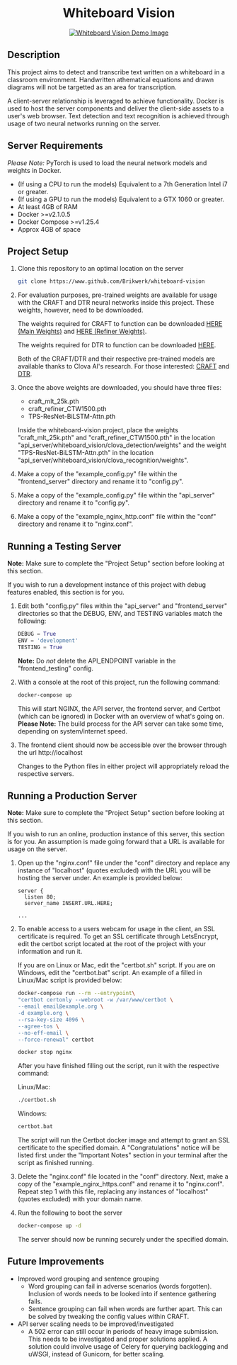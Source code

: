 <h1 align="center">Whiteboard Vision</h1>

<p align="center">
  <a href="" rel="noopener">
 <img src="https://user-images.githubusercontent.com/13802164/77241008-11795c80-6baa-11ea-8afb-e221fa61a498.jpg" alt="Whiteboard Vision Demo Image"></a>
</p>


## Description

This project aims to detect and transcribe text written on a whiteboard in a classroom environment. Handwritten athematical equations and drawn diagrams will not be targetted as an area for transcription.

A client-server relationship is leveraged to achieve functionality. Docker is used to host the server components and deliver the client-side assets to a user's web browser. Text detection and text recognition is achieved through usage of two neural networks running on the server.

## Server Requirements

*Please Note:* PyTorch is used to load the neural network models and weights in Docker.

- (If using a CPU to run the models) Equivalent to a 7th Generation Intel i7 or greater.
- (If using a GPU to run the models) Equivalent to a GTX 1060 or greater.
- At least 4GB of RAM
- Docker >=v2.1.0.5
- Docker Compose >=v1.25.4
- Approx 4GB of space

## Project Setup

1. Clone this repository to an optimal location on the server

    ```bash
    git clone https://www.github.com/Brikwerk/whiteboard-vision
    ```

2. For evaluation purposes, pre-trained weights are available for usage with the CRAFT and DTR neural networks inside this project. These weights, however, need to be downloaded.

    The weights required for CRAFT to function can be downloaded [HERE (Main Weights)](https://drive.google.com/open?id=1Jk4eGD7crsqCCg9C9VjCLkMN3ze8kutZ) and [HERE (Refiner Weights)](https://drive.google.com/open?id=1XSaFwBkOaFOdtk4Ane3DFyJGPRw6v5bO).

    The weights required for DTR to function can be downloaded [HERE](https://drive.google.com/file/d/1b59rXuGGmKne1AuHnkgDzoYgKeETNMv9/view).

    Both of the CRAFT/DTR and their respective pre-trained models are available thanks to Clova AI's research. For those interested: [CRAFT](https://github.com/clovaai/CRAFT-pytorch) and [DTR](https://github.com/clovaai/deep-text-recognition-benchmark).

3. Once the above weights are downloaded, you should have three files:
    - craft_mlt_25k.pth
    - craft_refiner_CTW1500.pth
    - TPS-ResNet-BiLSTM-Attn.pth

    Inside the whiteboard-vision project, place the weights "craft_mlt_25k.pth" and "craft_refiner_CTW1500.pth" in the location "api_server/whiteboard_vision/clova_detection/weights" and the weight "TPS-ResNet-BiLSTM-Attn.pth" in the location "api_server/whiteboard_vision/clova_recognition/weights".

4. Make a copy of the "example_config.py" file within the "frontend_server" directory and rename it to "config.py".

5. Make a copy of the "example_config.py" file within the "api_server" directory and rename it to "config.py".

6. Make a copy of the "example_nginx_http.conf" file within the "conf" directory and rename it to "nginx.conf".

## Running a Testing Server

**Note:** Make sure to complete the "Project Setup" section before looking at this section.

If you wish to run a development instance of this project with debug features enabled, this section is for you.

1. Edit both "config.py" files within the "api_server" and "frontend_server" directories so that the DEBUG, ENV, and TESTING variables match the following:

    ```python
    DEBUG = True
    ENV = 'development'
    TESTING = True
    ```

    **Note:** Do *not* delete the API_ENDPOINT variable in the "frontend_testing" config.

2. With a console at the root of this project, run the following command:

    ```bash
    docker-compose up
    ```

    This will start NGINX, the API server, the frontend server, and Certbot (which can be ignored) in Docker with an overview of what's going on. **Please Note:** The build process for the API server can take some time, depending on system/internet speed.

3. The frontend client should now be accessible over the browser through the url http://localhost

    Changes to the Python files in either project will appropriately reload the respective servers.

## Running a Production Server

**Note:** Make sure to complete the "Project Setup" section before looking at this section.

If you wish to run an online, production instance of this server, this section is for you. An assumption is made going forward that a URL is available for usage on the server.

1. Open up the "nginx.conf" file under the "conf" directory and replace any instance of "localhost" (quotes excluded) with the URL you will be hosting the server under. An example is provided below:

    ```
    server {
      listen 80;
      server_name INSERT.URL.HERE;

    ...
    ```

2. To enable access to a users webcam for usage in the client, an SSL certificate is required. To get an SSL certificate through LetsEncrypt, edit the certbot script located at the root of the project with your information and run it.

    If you are on Linux or Mac, edit the "certbot.sh" script. If you are on Windows, edit the "certbot.bat" script. An example of a filled in Linux/Mac script is provided below:

    ```bash
    docker-compose run --rm --entrypoint\
    "certbot certonly --webroot -w /var/www/certbot \
    --email email@example.org \
    -d example.org \
    --rsa-key-size 4096 \
    --agree-tos \
    --no-eff-email \
    --force-renewal" certbot

    docker stop nginx
    ```

    After you have finished filling out the script, run it with the respective command:

    Linux/Mac:

    ```bash
    ./certbot.sh
    ```

    Windows:

    ```cmd
    certbot.bat
    ```

    The script will run the Certbot docker image and attempt to grant an SSL certificate to the specified domain. A "Congratulations" notice will be listed first under the "Important Notes" section in your terminal after the script as finished running.

3. Delete the "nginx.conf" file located in the "conf" directory. Next, make a copy of the "example_nginx_https.conf" and rename it to "nginx.conf". Repeat step 1 with this file, replacing any instances of "localhost" (quotes excluded) with your domain name.

4. Run the following to boot the server

    ```bash
    docker-compose up -d
    ```

    The server should now be running securely under the specified domain.

## Future Improvements

- Improved word grouping and sentence grouping
  - Word grouping can fail in adverse scenarios (words forgotten). Inclusion of words needs to be looked into if sentence gathering fails.
  - Sentence grouping can fail when words are further apart. This can be solved by tweaking the config values within CRAFT.
- API server scaling needs to be improved/investigated
  - A 502 error can still occur in periods of heavy image submission. This needs to be investigated and proper solutions applied. A solution could involve usage of Celery for querying backlogging and uWSGI, instead of Gunicorn, for better scaling.